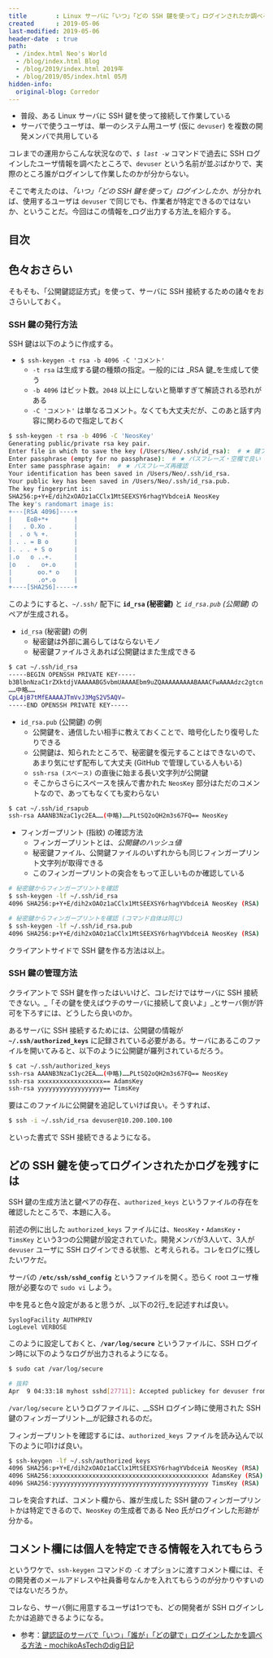 ```yaml
---
title        : Linux サーバに「いつ」「どの SSH 鍵を使って」ログインされたか調べる方法
created      : 2019-05-06
last-modified: 2019-05-06
header-date  : true
path:
  - /index.html Neo's World
  - /blog/index.html Blog
  - /blog/2019/index.html 2019年
  - /blog/2019/05/index.html 05月
hidden-info:
  original-blog: Corredor
---
```


- 普段、ある Linux サーバに SSH 鍵を使って接続して作業している
- サーバで使うユーザは、単一のシステム用ユーザ (仮に `devuser`) を複数の開発メンバで共用している

コレまでの運用からこんな状況なので、_`$ last -w`_ コマンドで過去に SSH ログインしたユーザ情報を調べたところで、`devuser` という名前が並ぶばかりで、実際のところ誰がログインして作業したのかが分からない。

そこで考えたのは、_「いつ」「どの SSH 鍵を使って」ログインしたか_、が分かれば、使用するユーザは `devuser` で同じでも、作業者が特定できるのではないか、ということだ。今回はこの情報を_ログ出力する方法_を紹介する。

## 目次

## 色々おさらい

そもそも、「公開鍵認証方式」を使って、サーバに SSH 接続するための諸々をおさらいしておく。

### SSH 鍵の発行方法

SSH 鍵は以下のように作成する。

- `$ ssh-keygen -t rsa -b 4096 -C 'コメント'`
  - `-t rsa` は生成する鍵の種類の指定。一般的には _RSA 鍵_を生成して使う
  - `-b 4096` はビット数。`2048` 以上にしないと簡単すぎて解読される恐れがある
  - `-C 'コメント'` は単なるコメント。なくても大丈夫だが、このあと話す内容に関わるので指定しておく

```bash
$ ssh-keygen -t rsa -b 4096 -C 'NeosKey'
Generating public/private rsa key pair.
Enter file in which to save the key (/Users/Neo/.ssh/id_rsa):  # ★ 鍵ファイルの出力先を指定する
Enter passphrase (empty for no passphrase):  # ★ パスフレーズ・空欄で良い
Enter same passphrase again:  # ★ パスフレーズ再確認
Your identification has been saved in /Users/Neo/.ssh/id_rsa.
Your public key has been saved in /Users/Neo/.ssh/id_rsa.pub.
The key fingerprint is:
SHA256:p+Y+E/dih2xOAOz1aCClx1MtSEEXSY6rhagYVbdceiA NeosKey
The key's randomart image is:
+---[RSA 4096]----+
|    EoB+*+       |
|   . O.Xo .      |
|  . o % +.       |
| . . = B o       |
|. . . + S o      |
|.o   o ..+.      |
|o   .   o+.o     |
|       oo.* o    |
|       .o*.o     |
+----[SHA256]-----+
```

このようにすると、`~/.ssh/` 配下に __`id_rsa` (秘密鍵)__ と *`id_rsa.pub` (公開鍵)* のペアが生成される。

- `id_rsa` (秘密鍵) の例
  - 秘密鍵は外部に漏らしてはならないモノ
  - 秘密鍵ファイルさえあれば公開鍵はまた生成できる

```bash
$ cat ~/.ssh/id_rsa
-----BEGIN OPENSSH PRIVATE KEY-----
b3BlbnNzaC1rZXktdjVAAAAABG5vbmUAAAAEbm9uZQAAAAAAAAABAAACFwAAAAdzc2gtcn
……中略……
CpL4jB7tMfEAAAAJTmVvJ3MgS2V5AQV=
-----END OPENSSH PRIVATE KEY-----
```

- `id_rsa.pub` (公開鍵) の例
  - 公開鍵を、通信したい相手に教えておくことで、暗号化したり復号したりできる
  - 公開鍵は、知られたところで、秘密鍵を復元することはできないので、あまり気にせず配布して大丈夫 (GitHub で管理している人もいる)
  - `ssh-rsa (スペース)` の直後に始まる長い文字列が公開鍵
  - そこからさらにスペースを挟んで書かれた `NeosKey` 部分はただのコメントなので、あってもなくても変わらない

```bash
$ cat ~/.ssh/id_rsapub
ssh-rsa AAANB3NzaC1yc2EA……(中略)……PLtSQ2oQH2m3s67FQ== NeosKey
```

- フィンガープリント (指紋) の確認方法
  - フィンガープリントとは、_公開鍵のハッシュ値_
  - 秘密鍵ファイル、公開鍵ファイルのいずれからも同じフィンガープリント文字列が取得できる
  - このフィンガープリントの突合をもって正しいものか確認している

```bash
# 秘密鍵からフィンガープリントを確認
$ ssh-keygen -lf ~/.ssh/id_rsa
4096 SHA256:p+Y+E/dih2xOAOz1aCClx1MtSEEXSY6rhagYVbdceiA NeosKey (RSA)

# 秘密鍵からフィンガープリントを確認 (コマンド自体は同じ)
$ ssh-keygen -lf ~/.ssh/id_rsa.pub
4096 SHA256:p+Y+E/dih2xOAOz1aCClx1MtSEEXSY6rhagYVbdceiA NeosKey (RSA)
```

クライアントサイドで SSH 鍵を作る方法は以上。

### SSH 鍵の管理方法

クライアントで SSH 鍵を作ったはいいけど、コレだけではサーバに SSH 接続できない。_「その鍵を使えばウチのサーバに接続して良いよ」_とサーバ側が許可を下ろすには、どうしたら良いのか。

あるサーバに SSH 接続するためには、公開鍵の情報が __`~/.ssh/authorized_keys`__ に記録されている必要がある。サーバにあるこのファイルを開いてみると、以下のように公開鍵が羅列されているだろう。

```bash
$ cat ~/.ssh/authorized_keys
ssh-rsa AAANB3NzaC1yc2EA……(中略)……PLtSQ2oQH2m3s67FQ== NeosKey
ssh-rsa xxxxxxxxxxxxxxxxxx== AdamsKey
ssh-rsa yyyyyyyyyyyyyyyyyy== TimsKey
```

要はこのファイルに公開鍵を追記していけば良い。そうすれば、

```bash
$ ssh -i ~/.ssh/id_rsa devuser@10.200.100.100
```

といった書式で SSH 接続できるようになる。

## どの SSH 鍵を使ってログインされたかログを残すには

SSH 鍵の生成方法と鍵ペアの存在、`authorized_keys` というファイルの存在を確認したところで、本題に入る。

前述の例に出した `authorized_keys` ファイルには、`NeosKey`・`AdamsKey`・`TimsKey` という3つの公開鍵が設定されていた。開発メンバが3人いて、3人が `devuser` ユーザに SSH ログインできる状態、と考えられる。コレをログに残したいワケだ。

サーバの __`/etc/ssh/sshd_config`__ というファイルを開く。恐らく root ユーザ権限が必要なので `sudo vi` しよう。

中を見ると色々設定があると思うが、_以下の2行_を記述すれば良い。

```
SyslogFacility AUTHPRIV
LogLevel VERBOSE
```

このように設定しておくと、__`/var/log/secure`__ というファイルに、SSH ログイン時に以下のようなログが出力されるようになる。

```bash
$ sudo cat /var/log/secure

# 抜粋
Apr  9 04:33:18 myhost sshd[27711]: Accepted publickey for devuser from 10.200.100.100 port 50177 ssh2: RSA SHA256:p+Y+E/dih2xOAOz1aCClx1MtSEEXSY6rhagYVbdceiA
```

`/var/log/secure` というログファイルに、__SSH ログイン時に使用された SSH 鍵のフィンガープリント__が記録されるのだ。

フィンガープリントを確認するには、`authorized_keys` ファイルを読み込んで以下のように叩けば良い。

```bash
$ ssh-keygen -lf ~/.ssh/authorized_keys
4096 SHA256:p+Y+E/dih2xOAOz1aCClx1MtSEEXSY6rhagYVbdceiA NeosKey (RSA)
4096 SHA256:xxxxxxxxxxxxxxxxxxxxxxxxxxxxxxxxxxxxxxxxxxx AdamsKey (RSA)
4096 SHA256:yyyyyyyyyyyyyyyyyyyyyyyyyyyyyyyyyyyyyyyyyyy TimsKey (RSA)
```

コレを突合すれば、コメント欄から、誰が生成した SSH 鍵のフィンガープリントかは特定できるので、`NeosKey` の生成者である Neo 氏がログインした形跡が分かる。

## コメント欄には個人を特定できる情報を入れてもらう

というワケで、`ssh-keygen` コマンドの `-C` オプションに渡すコメント欄には、その開発者のメールアドレスや社員番号なんかを入れてもらうのが分かりやすいのではないだろうか。

コレなら、サーバ側に用意するユーザは1つでも、どの開発者が SSH ログインしたかは追跡できるようになる。

- 参考：[鍵認証のサーバで「いつ」「誰が」「どの鍵で」ログインしたかを調べる方法 - mochikoAsTechのdig日記](https://mochikoastech.hatenablog.com/entry/archives/23)
